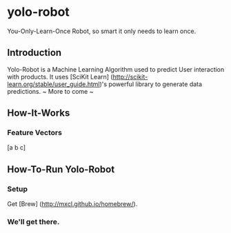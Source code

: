 yolo-robot
==========

You-Only-Learn-Once Robot, so smart it only needs to learn once. 

Introduction
------------
Yolo-Robot is a Machine Learning Algorithm used to predict User interaction with products. 
It uses [SciKit Learn] (http://scikit-learn.org/stable/user_guide.html)'s powerful library to generate data predictions.
~ More to come ~

How-It-Works
------------
### Feature Vectors
[a b c]


How-To-Run Yolo-Robot
---------------------
### Setup
Get [Brew] (http://mxcl.github.io/homebrew/).

### We'll get there.
